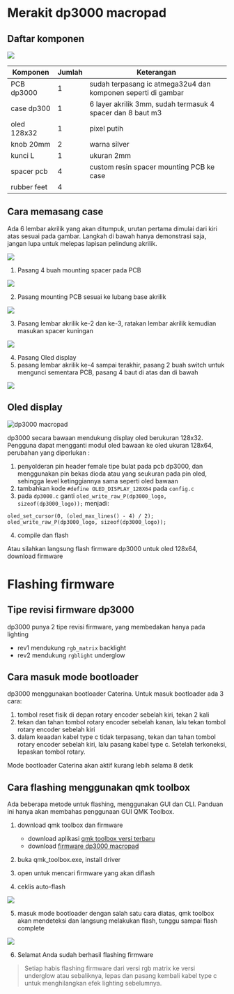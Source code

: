 # Merakit dp3000 macropad
## Daftar komponen
![](https://i.imgur.com/3XJABrnh.jpg)

|Komponen            |Jumlah| Keterangan
|--------------------|------|-----------
PCB dp3000 |1   | sudah terpasang ic atmega32u4 dan komponen seperti di gambar
case dp300 | 1 | 6 layer akrilik 3mm, sudah termasuk 4 spacer dan 8 baut m3
oled 128x32 | 1 | pixel putih
knob 20mm | 2 | warna silver
kunci L | 1| ukuran 2mm
spacer pcb | 4 | custom resin spacer mounting  PCB ke case
rubber feet | 4 |



## Cara memasang case

Ada 6 lembar akrilik yang akan ditumpuk, urutan pertama dimulai dari kiri atas sesuai pada gambar. Langkah di bawah hanya demonstrasi saja, jangan lupa untuk melepas lapisan pelindung akrilik.

![](https://i.imgur.com/rpznpwih.jpg)

1. Pasang 4 buah mounting spacer pada PCB

![](https://i.imgur.com/wLQgcOHh.jpg)

2. Pasang mounting PCB sesuai ke lubang base akrilik

![](https://i.imgur.com/lJ1YW16h.jpg)

3. Pasang lembar akrilik ke-2 dan ke-3, ratakan lembar akrilik kemudian masukan spacer kuningan

![](https://i.imgur.com/3e7hSEWh.jpg)

4. Pasang Oled display
5. pasang lembar akrilik ke-4 sampai terakhir, pasang 2 buah switch untuk mengunci sementara PCB, pasang 4 baut di atas dan di bawah

![](https://i.imgur.com/Tf542vYh.jpg)

## Oled display

![dp3000 macropad](https://i.imgur.com/lirC7oLh.jpg)

dp3000 secara bawaan mendukung display oled berukuran 128x32. Pengguna dapat mengganti modul oled bawaan ke oled ukuran 128x64, perubahan yang diperlukan :

1. penyolderan pin header female tipe bulat pada pcb dp3000, dan menggunakan pin bekas dioda atau yang seukuran pada pin oled, sehingga level ketinggiannya sama seperti oled bawaan
2. tambahkan kode `#define OLED_DISPLAY_128X64` pada `config.c` 
3. pada `dp3000.c` ganti `oled_write_raw_P(dp3000_logo, sizeof(dp3000_logo));` menjadi:

```
oled_set_cursor(0, (oled_max_lines() - 4) / 2);
oled_write_raw_P(dp3000_logo, sizeof(dp3000_logo));
 ```
4. compile dan flash

Atau silahkan langsung flash firmware dp3000 untuk oled 128x64, download firmware
# Flashing firmware

## Tipe revisi firmware dp3000
dp3000 punya 2 tipe revisi firmware, yang membedakan hanya pada lighting
- rev1 mendukung `rgb_matrix` backlight
- rev2 mendukung `rgblight` underglow
  
## Cara masuk mode bootloader
dp3000 menggunakan bootloader Caterina. Untuk masuk bootloader ada 3 cara:

1. tombol reset fisik  di depan rotary encoder sebelah kiri, tekan 2 kali
2. tekan dan tahan tombol rotary encoder sebelah kanan, lalu tekan tombol rotary encoder sebelah kiri
3. dalam keaadan kabel type c tidak terpasang, tekan dan tahan tombol rotary encoder sebelah kiri, lalu pasang kabel type c. Setelah terkoneksi, lepaskan tombol rotary.

Mode bootloader Caterina akan aktif kurang lebih selama 8 detik

## Cara flashing menggunakan qmk toolbox
Ada beberapa metode untuk flashing, menggunakan GUI dan CLI. Panduan ini hanya akan membahas penggunaan GUI QMK Toolbox.

1. download qmk toolbox dan firmware
   - download aplikasi [qmk toolbox versi terbaru](https://github.com/qmk/qmk_toolbox/releases)
   - download [firmware dp3000 macropad](https://drive.google.com/drive/folders/1hYmq0JSfdpY_xRYRoUmOEOPrWqblNjE2?usp=drive_link)


2. buka qmk_toolbox.exe, install driver
3. open untuk mencari firmware yang akan diflash
4. ceklis auto-flash

![](https://i.imgur.com/Y8OFb1G.jpg)

5. masuk mode bootloader dengan salah satu cara diatas, qmk toolbox akan mendeteksi dan langsung melakukan flash, tunggu sampai flash complete

![](https://i.imgur.com/H3ZOQBz.jpg)

6. Selamat Anda sudah berhasil flashing firmware

> Setiap habis flashing firmware dari versi rgb matrix ke versi underglow atau sebaliknya, lepas dan pasang kembali kabel type c untuk menghilangkan efek lighting sebelumnya.
